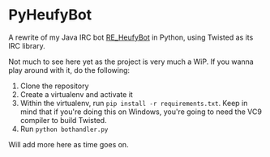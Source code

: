 PyHeufyBot
==========

A rewrite of my Java IRC bot [RE_HeufyBot](https://github.com/Heufneutje/RE_HeufyBot) in Python, using Twisted as its IRC library.

Not much to see here yet as the project is very much a WiP. If you wanna play around with it, do the following:

1. Clone the repository
2. Create a virtualenv and activate it
3. Within the virtualenv, run `pip install -r requirements.txt`. Keep in mind that if you're doing this on Windows, you're going to need the VC9 compiler to build Twisted.
4. Run `python bothandler.py`

Will add more here as time goes on.
